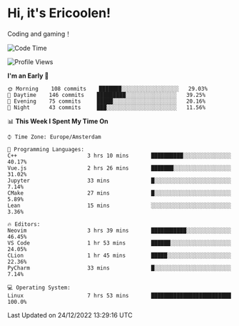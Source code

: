 # Hi, it's Ericoolen!
Coding and gaming！

<!--START_SECTION:waka-->
![Code Time](http://img.shields.io/badge/Code%20Time-590%20hrs%2011%20mins-blue)

![Profile Views](http://img.shields.io/badge/Profile%20Views-4-blue)

**I'm an Early 🐤** 

```text
🌞 Morning    108 commits    ███████░░░░░░░░░░░░░░░░░░   29.03% 
🌆 Daytime    146 commits    █████████░░░░░░░░░░░░░░░░   39.25% 
🌃 Evening    75 commits     █████░░░░░░░░░░░░░░░░░░░░   20.16% 
🌙 Night      43 commits     ███░░░░░░░░░░░░░░░░░░░░░░   11.56%

```


📊 **This Week I Spent My Time On** 

```text
⌚︎ Time Zone: Europe/Amsterdam

💬 Programming Languages: 
C++                      3 hrs 10 mins       ██████████░░░░░░░░░░░░░░░   40.17% 
Vue.js                   2 hrs 26 mins       ███████░░░░░░░░░░░░░░░░░░   31.02% 
Jupyter                  33 mins             █░░░░░░░░░░░░░░░░░░░░░░░░   7.14% 
CMake                    27 mins             █░░░░░░░░░░░░░░░░░░░░░░░░   5.89% 
Lean                     15 mins             ░░░░░░░░░░░░░░░░░░░░░░░░░   3.36%

🔥 Editors: 
Neovim                   3 hrs 39 mins       ███████████░░░░░░░░░░░░░░   46.45% 
VS Code                  1 hr 53 mins        ██████░░░░░░░░░░░░░░░░░░░   24.05% 
CLion                    1 hr 45 mins        █████░░░░░░░░░░░░░░░░░░░░   22.36% 
PyCharm                  33 mins             █░░░░░░░░░░░░░░░░░░░░░░░░   7.14%

💻 Operating System: 
Linux                    7 hrs 53 mins       █████████████████████████   100.0%

```


 Last Updated on 24/12/2022 13:29:16 UTC
<!--END_SECTION:waka-->

